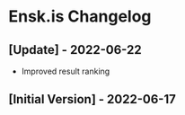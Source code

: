 # Ensk.is Changelog

## [Update] - 2022-06-22

- Improved result ranking

## [Initial Version] - 2022-06-17
